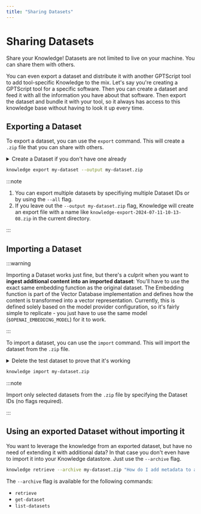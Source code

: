 ```yaml
---
title: "Sharing Datasets"
---
```


# Sharing Datasets

Share your Knowledge!
Datasets are not limited to live on your machine. You can share them with others.

You can even export a dataset and distribute it with another GPTScript tool to add tool-specific Knowledge to the mix.
Let's say you're creating a GPTScript tool for a specific software. Then you can create a dataset and feed it with all the information you have about that software.
Then export the dataset and bundle it with your tool, so it always has access to this knowledge base without having to look it up every time.

## Exporting a Dataset

To export a dataset, you can use the `export` command. This will create a `.zip` file that you can share with others.

<details>
<summary>Create a Dataset if you don't have one already</summary>

```bash
knowledge create-dataset my-dataset
knowledge ingest --dataset my-dataset docs/docs/10-datasets/01-managing.md
```

</details>

```bash
knowledge export my-dataset --output my-dataset.zip
```

:::note

1. You can export multiple datasets by specifiying multiple Dataset IDs or by using the `--all` flag.
2. If you leave out the `--output my-dataset.zip` flag, Knowledge will create an export file with a name like `knowledge-export-2024-07-11-10-13-08.zip` in the current directory.

:::

## Importing a Dataset

:::warning

Importing a Dataset works just fine, but there's a culprit when you want to **ingest additional content into an imported dataset**: You'll have to use the exact same embedding function as the original dataset.
The Embedding function is part of the Vector Database implementation and defines how the content is transformed into a vector representation.
Currently, this is defined solely based on the model provider configuration, so it's fairly simple to replicate - you just have to use the same model (`$OPENAI_EMBEDDING_MODEL`) for it to work.

:::

To import a dataset, you can use the `import` command. This will import the dataset from the `.zip` file.

<details>
<summary>Delete the test dataset to prove that it's working</summary>

```bash
knowledge delete-dataset my-dataset
```

</details>

```bash
knowledge import my-dataset.zip
```

:::note

Import only selected datasets from the `.zip` file by specifying the Dataset IDs (no flags required).

:::

## Using an exported Dataset without importing it

You want to leverage the knowledge from an exported dataset, but have no need of extending it with additional data?
In that case you don't even have to import it into your Knowledge datastore. Just use the `--archive` flag.

```bash
knowledge retrieve --archive my-dataset.zip "How do I add metadata to a dataset?"
```

The `--archive` flag is available for the following commands:

- `retrieve`
- `get-dataset`
- `list-datasets`

